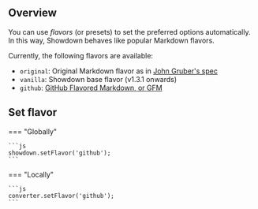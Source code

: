 ## Overview

You can use _flavors_ (or presets) to set the preferred options automatically. In this way, Showdown behaves like popular Markdown flavors.

Currently, the following flavors are available:

 * `original`: Original Markdown flavor as in [John Gruber's spec](https://daringfireball.net/projects/markdown/)
 * `vanilla`:  Showdown base flavor (v1.3.1 onwards)
 * `github`: [GitHub Flavored Markdown, or GFM](https://docs.github.com/en/get-started/writing-on-github/getting-started-with-writing-and-formatting-on-github/basic-writing-and-formatting-syntax)

## Set flavor

=== "Globally"

    ```js
    showdown.setFlavor('github');
    ```

=== "Locally"

    ```js
    converter.setFlavor('github');
    ```